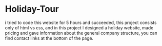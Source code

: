 # Holiday-Tour
i tried to code this website for 5 hours and succeeded, this project consists only of html vs css, and in this project I designed a holiday website, made pricing and gave information about the general company structure, you can find contact links at the bottom of the page.
